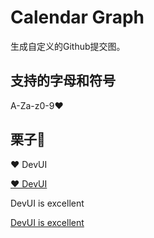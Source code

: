 # Calendar Graph

生成自定义的Github提交图。

## 支持的字母和符号

A-Za-z0-9❤️

## 栗子🌰

❤️ DevUI

[❤️ DevUI](src/assets/lovedevui.png)

DevUI is excellent

[DevUI is excellent](src/assets/devui-excellent.png)
